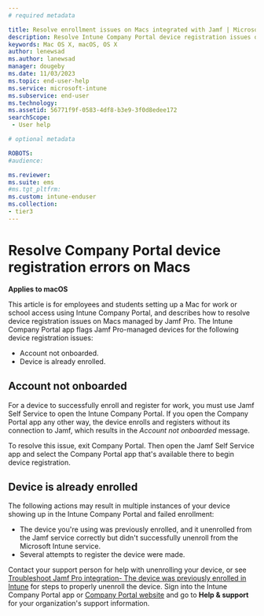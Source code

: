```yaml
---
# required metadata

title: Resolve enrollment issues on Macs integrated with Jamf | Microsoft Intune
description: Resolve Intune Company Portal device registration issues on Macs managed by Jamf Pro.  
keywords: Mac OS X, macOS, OS X
author: lenewsad
ms.author: lanewsad
manager: dougeby
ms.date: 11/03/2023
ms.topic: end-user-help
ms.service: microsoft-intune
ms.subservice: end-user
ms.technology:
ms.assetid: 56771f9f-0583-4df8-b3e9-3f0d8edee172
searchScope:
 - User help

# optional metadata

ROBOTS:  
#audience:

ms.reviewer: 
ms.suite: ems
#ms.tgt_pltfrm:
ms.custom: intune-enduser
ms.collection:
- tier3
---
```


# Resolve Company Portal device registration errors on Macs  
**Applies to macOS**  

This article is for employees and students setting up a Mac for work or school access using Intune Company Portal, and describes how to resolve device registration issues on Macs managed by Jamf Pro. The Intune Company Portal app flags Jamf Pro-managed devices for the following device registration issues:  

* Account not onboarded.  
* Device is already enrolled.  

## Account not onboarded

For a device to successfully enroll and register for work, you must use Jamf Self Service to open the Intune Company Portal. If you open the Company Portal app any other way, the device enrolls and registers without its connection to Jamf, which results in the *Account not onboarded* message.  

To resolve this issue, exit Company Portal. Then open the Jamf Self Service app and select the Company Portal app that's available there to begin device registration.    

## Device is already enrolled   
The following actions may result in multiple instances of your device showing up in the Intune Company Portal and failed enrollment:  
* The device you're using was previously enrolled, and it unenrolled from the Jamf service correctly but didn't successfully unenroll from the Microsoft Intune service.  
* Several attempts to register the device were made.    

Contact your support person for help with unenrolling your device, or see [Troubleshoot Jamf Pro integration- The device was previously enrolled in Intune](/troubleshoot/mem/intune/device-protection/troubleshoot-jamf#cause-6---the-device-was-previously-enrolled-in-intune) for steps to properly unenroll the device. Sign into the Intune Company Portal app or [Company Portal website](https://go.microsoft.com/fwlink/?linkid=2010980) and go to **Help & support** for your organization's support information.  
